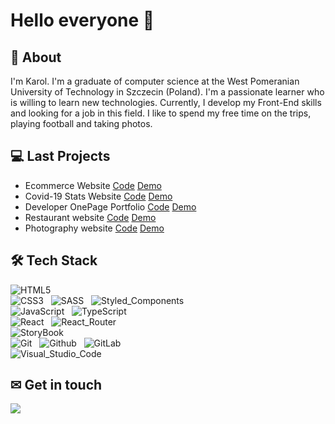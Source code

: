 # Hello everyone 👋

<!--
**karol-wolski/karol-wolski** is a ✨ _special_ ✨ repository because its `README.md` (this file) appears on your GitHub profile.

Here are some ideas to get you started:

- 🔭 I’m currently working on ...
- 🌱 I’m currently learning ...
- 👯 I’m looking to collaborate on ...
- 🤔 I’m looking for help with ...
- 💬 Ask me about ...
- 📫 How to reach me: ...
- 😄 Pronouns: ...
- ⚡ Fun fact: ...
-->

## 👦 About

I'm Karol. I'm a graduate of computer science at the West Pomeranian University of Technology in Szczecin (Poland). I'm a passionate learner who is willing to learn new technologies. Currently, I develop my Front-End skills and looking for a job in this field. I like to spend my free time on the trips, playing football and taking photos.

## 💻 Last Projects
 - Ecommerce Website [Code](https://github.com/karol-wolski/fmania) [Demo](https://karol-wolski.github.io/fmania/)
 - Covid-19 Stats Website [Code](https://github.com/karol-wolski/covid-19-stats) [Demo](https://karol-wolski.github.io/covid-19-stats/)
 - Developer OnePage Portfolio [Code](https://github.com/karol-wolski/portfolio-one-page) [Demo](https://karol-wolski.github.io/portfolio-one-page/)
 - Restaurant website [Code](https://github.com/karol-wolski/restaurant) [Demo](https://karol-wolski.github.io/restaurant/)
 - Photography website [Code](https://github.com/karol-wolski/Photography) [Demo](https://karol-wolski.github.io/Photography/)

## 🛠 Tech Stack

![HTML5](https://img.shields.io/badge/HTML5-%23E34F26?style=flat&logo=html5&logoColor=white) &nbsp;
<br />
![CSS3](https://img.shields.io/badge/CSS3-%231572B6?style=flat&logo=css3&logoColor=white) &nbsp;
![SASS](https://img.shields.io/badge/Sass-%23CC6699?style=flat&logo=sass&logoColor=white) &nbsp;
![Styled_Components](https://img.shields.io/badge/Styled_Components-%23DB7093?style=flat&logo=styledcomponents&logoColor=white) &nbsp;
<br />
![JavaScript](https://img.shields.io/badge/JavaScript-%23F7DF1E?style=flat&logo=javascript&logoColor=white) &nbsp;
![TypeScript](https://img.shields.io/badge/TypeScript-%233178C6?style=flat&logo=typescript&logoColor=white) &nbsp;
<br />
![React](https://img.shields.io/badge/React-%2361DAFB?style=flat&logo=react&logoColor=white) &nbsp;
![React_Router](https://img.shields.io/badge/React_Router-%23CA4245?style=flat&logo=reactrouter&logoColor=white) &nbsp;
<br />
![StoryBook](https://img.shields.io/badge/StoryBook-%23FF4785?style=flat&logo=storybook&logoColor=white) &nbsp;
<br />
![Git](https://img.shields.io/badge/Git-%23F05032?style=flat&logo=Git&logoColor=white) &nbsp;
![Github](https://img.shields.io/badge/Github-%23181717?style=flat&logo=Github&logoColor=white) &nbsp;
![GitLab](https://img.shields.io/badge/GitLab-%23FCA121?style=flat&logo=GitLab&logoColor=white) &nbsp;
<br />
![Visual_Studio_Code](https://img.shields.io/badge/Visual_Studio_Code-%23007ACC?style=flat&logo=VisualStudioCode&logoColor=white) &nbsp;

## ✉ Get in touch
<a href="https://www.linkedin.com/in/karolwolski/">
  <img src="https://img.shields.io/badge/linkedin-%230A66C2?style=flat&logo=linkedin&logoColor=white" />
</a>
